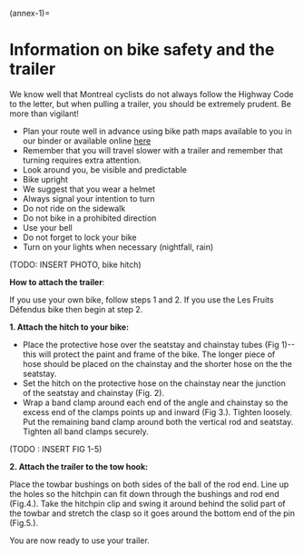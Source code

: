 (annex-1)=
#  Information on bike safety and the trailer

We know well that Montreal cyclists do not always follow the Highway Code to the letter, but when pulling a trailer, you should be extremely prudent. Be more than vigilant!

- Plan your route well in advance using bike path maps available to you in our binder or available online [here](http://www.velo.qc.ca/fr/publication.php?id=5112010)
- Remember that you will travel slower with a trailer and remember that turning requires extra attention.
- Look around you, be visible and predictable
- Bike upright
- We suggest that you wear a helmet
- Always signal your intention to turn
- Do not ride on the sidewalk
- Do not bike in a prohibited direction
- Use your bell
- Do not forget to lock your bike
- Turn on your lights when necessary (nightfall, rain)

(TODO: INSERT PHOTO, bike hitch)

**How to attach the trailer**:

If you use your own bike, follow steps 1 and 2. If you use the Les Fruits Défendus bike then begin at step 2.

**1. Attach the hitch to your bike:**
- Place the protective hose over the seatstay and chainstay tubes (Fig 1)--
this will protect the paint and frame
of the bike. The longer piece of hose should be placed on the chainstay
and the shorter hose on the the seatstay.
- Set the hitch on the protective hose on the chainstay near the junction of the seatstay and chainstay (Fig. 2).
- Wrap a band clamp around each end of the angle and chainstay so the excess end of the clamps points up and inward (Fig 3.). Tighten loosely. Put the remaining band clamp around both the vertical rod and seatstay. Tighten all band clamps securely.

(TODO : INSERT FIG 1-5)

**2. Attach the trailer to the tow hook:**

Place the towbar bushings on both sides of the ball of the rod end. 
Line up the holes so the hitchpin can fit down through the bushings and rod end (Fig.4.). 
Take the hitchpin clip and swing it around behind the solid part of the towbar and stretch the clasp so it goes around the bottom end of the pin (Fig.5.).

You are now ready to use your trailer.

